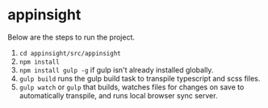 # appinsight

Below are the steps to run the project.

1. `cd appinsight/src/appinsight`
2. `npm install`
3. `npm install gulp -g` if gulp isn't already installed globally.
4. `gulp build` runs the gulp build task to transpile typescript and scss files.
5. `gulp watch` or `gulp` that builds, watches files for changes on save to automatically transpile, and runs local browser sync server.
